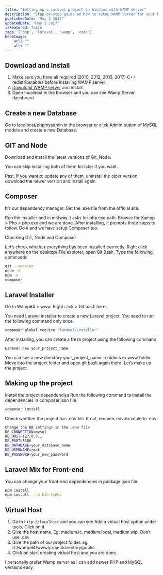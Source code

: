```yaml
---
title: "Setting up a Laravel project on Windows with WAMP server"
description: "Step-by-step guide on how to setup WAMP Server for your PHP and Laravel applications."
publishedDate: "May 3 2017"
updatedDate: "May 3 2017"
isFeatured: false
tags: ['php', 'laravel', 'wamp', 'code']
heroImage:
    url: ""
    alt: ""
---
```


## Download and Install

1. Make sure you have all required (2010, 2012, 2013, 2017) C++ redistributables before installing WAMP server.
2. [Download WAMP server](http://www.wampserver.com/en/) and install.
3. Open localhost in the browser and you can see Wamp Server dashboard.

## Create a new Database

Go to localhost/phpmyadmin in the browser or click Admin button of MySQL module and create a new Database.

## GIT and Node

Download and install the latest versions of Git, Node.

You can skip installing both of them for later if you want.

Psst, If you want to update any of them, uninstall the older version, download the newer version and install again.

## Composer

It’s our dependency manager. Get the .exe file from the official site.

Run the installer and in midway it asks for php.exe path. Browse for Xampp > Php > php.exe and we are done. After installing, it prompts three steps to follow. Do it and we have setup Composer too.

Checking GIT, Node and Composer

Let’s check whether everything has been installed correctly. Right click anywhere on the desktop/ File explorer, open Git Bash. Type the following commands

```bash
git --version
node -v
npm -v
composer
```

## Laravel Installer

Go to Wamp64 > www.
Right click > Git bash here.

You need Laravel installer to create a new Laravel project. You need to run the following command only once.

```bash
composer global require "laravel/installer"
```

After installing, you can create a fresh project using the following command.

```bash
Laravel new your_project_name
```

You can see a new directory your_project_name in htdocs or www folder.
Move into the project folder and open git bash again there.
Let’s make up the project.

## Making up the project

Install the project dependencies
Run the following command to install the dependencies in composer.json file.

```bash
composer install
```

Check whether the project has .env file. If not, rename .env.example to .env

```bash
Change the DB settings in the .env file
DB_CONNECTION=mysql
DB_HOST=127.0.0.1
DB_PORT=3306
DB_DATABASE=your_database_name
DB_USERNAME=root
DB_PASSWORD=your_new_password
```

## Laravel Mix for Front-end

You can change your front-end dependencies in package.json file.

```bash
npm install
npm install --no-bin-links
```

## Virtual Host

1. Go to ```http://localhost``` and you can see Add a virtual host option under tools. Click on it.
2. Give the host name, Eg: medium.lc, medium.local, medium.wip. Don’t use .dev
3. Give the path of our project folder. eg: D:/wamp64/www/projectdirectory/public
4. Click on start creating virtual host and you are done.

I personally prefer Wamp server as I can add newer PHP and MySQL versions easy.
